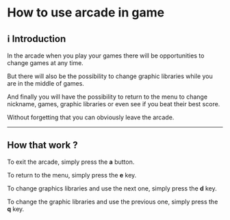 # How to use arcade in game
## :information_source: Introduction

In the arcade when you play your games there will be opportunities to change games
at any time.

But there will also be the possibility to change graphic libraries while you are in the middle of games.

And finally you will have the possibility to return to the menu to change nickname, games, graphic libraries
or even see if you beat their best score.

Without forgetting that you can obviously leave the arcade.

------------

## How that work ?

To exit the arcade, simply press the **a** button.

To return to the menu, simply press the **e** key.

To change graphics libraries and use the next one, simply press the **d** key.

To change the graphic libraries and use the previous one, simply press the **q** key.
